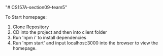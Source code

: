 "# CS157A-section09-team5" 


To Start homepage:
1. Clone Repository
2. CD into the project and then into client folder
3. Run 'npm i' to install dependencies
3. Run 'npm start' and input localhost:3000 into the browser to view the homepage.
